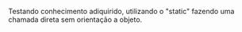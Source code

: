 Testando conhecimento adiquirido, utilizando o "static" fazendo uma chamada direta sem orientação a objeto.
